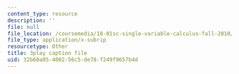 ```yaml
---
content_type: resource
description: ''
file: null
file_location: /coursemedia/18-01sc-single-variable-calculus-fall-2010/32b60a05400256c5de78f249f9657b4d_eRCN3daFCmU.srt
file_type: application/x-subrip
resourcetype: Other
title: 3play caption file
uid: 32b60a05-4002-56c5-de78-f249f9657b4d
---
```

